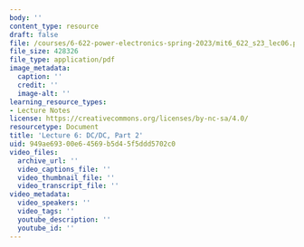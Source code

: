 ```yaml
---
body: ''
content_type: resource
draft: false
file: /courses/6-622-power-electronics-spring-2023/mit6_622_s23_lec06.pdf
file_size: 428326
file_type: application/pdf
image_metadata:
  caption: ''
  credit: ''
  image-alt: ''
learning_resource_types:
- Lecture Notes
license: https://creativecommons.org/licenses/by-nc-sa/4.0/
resourcetype: Document
title: 'Lecture 6: DC/DC, Part 2'
uid: 949ae693-00e6-4569-b5d4-5f5ddd5702c0
video_files:
  archive_url: ''
  video_captions_file: ''
  video_thumbnail_file: ''
  video_transcript_file: ''
video_metadata:
  video_speakers: ''
  video_tags: ''
  youtube_description: ''
  youtube_id: ''
---
```

